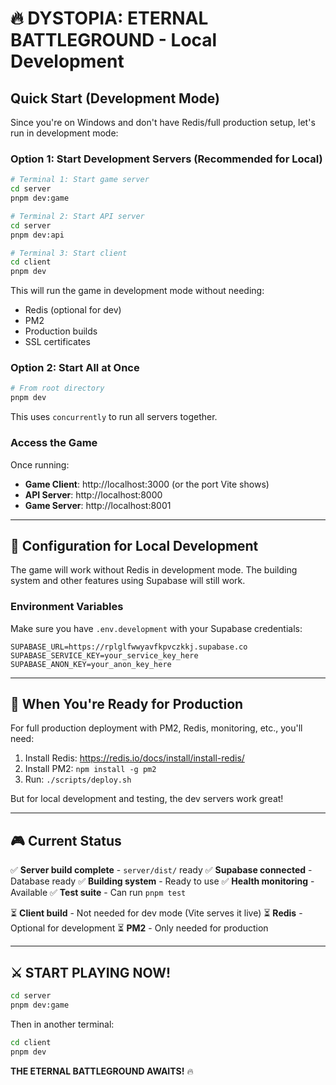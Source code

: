 # 🔥 DYSTOPIA: ETERNAL BATTLEGROUND - Local Development

## Quick Start (Development Mode)

Since you're on Windows and don't have Redis/full production setup, let's run in development mode:

### Option 1: Start Development Servers (Recommended for Local)

```bash
# Terminal 1: Start game server
cd server
pnpm dev:game

# Terminal 2: Start API server
cd server
pnpm dev:api

# Terminal 3: Start client
cd client
pnpm dev
```

This will run the game in development mode without needing:
- Redis (optional for dev)
- PM2
- Production builds
- SSL certificates

### Option 2: Start All at Once

```bash
# From root directory
pnpm dev
```

This uses `concurrently` to run all servers together.

### Access the Game

Once running:
- **Game Client**: http://localhost:3000 (or the port Vite shows)
- **API Server**: http://localhost:8000
- **Game Server**: http://localhost:8001

---

## 🔧 Configuration for Local Development

The game will work without Redis in development mode. The building system and other features using Supabase will still work.

### Environment Variables

Make sure you have `.env.development` with your Supabase credentials:

```env
SUPABASE_URL=https://rplglfwwyavfkpvczkkj.supabase.co
SUPABASE_SERVICE_KEY=your_service_key_here
SUPABASE_ANON_KEY=your_anon_key_here
```

---

## 🚀 When You're Ready for Production

For full production deployment with PM2, Redis, monitoring, etc., you'll need:

1. Install Redis: https://redis.io/docs/install/install-redis/
2. Install PM2: `npm install -g pm2`
3. Run: `./scripts/deploy.sh`

But for local development and testing, the dev servers work great!

---

## 🎮 Current Status

✅ **Server build complete** - `server/dist/` ready
✅ **Supabase connected** - Database ready
✅ **Building system** - Ready to use
✅ **Health monitoring** - Available
✅ **Test suite** - Can run `pnpm test`

⏳ **Client build** - Not needed for dev mode (Vite serves it live)
⏳ **Redis** - Optional for development
⏳ **PM2** - Only needed for production

---

## ⚔️ START PLAYING NOW!

```bash
cd server
pnpm dev:game
```

Then in another terminal:

```bash
cd client
pnpm dev
```

**THE ETERNAL BATTLEGROUND AWAITS!** 🔥

